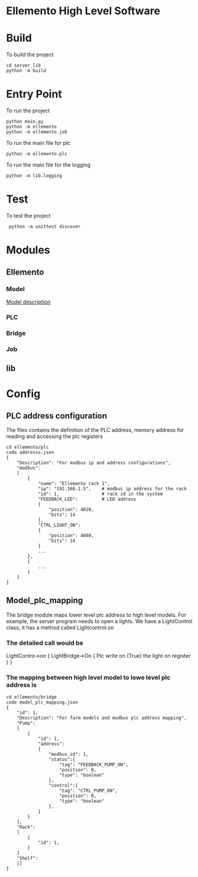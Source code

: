 Ellemento High Level Software<a name="TOP"></a>
===================

# Build 
To build the project 
```
cd server_lib
python -m build
```

# Entry Point
To run the project
```
python main.py
python -m ellemento
python -m ellemento.job
```
To run the main file for plc
```
python -m ellemento.plc 
``` 


To run the main file for the logging 
```
python -m lib.logging 
```
# Test
To test the project
```
 python -m unittest discover
```

# Modules
## Ellemento 
### Model
[Model description](Ellemento/model/readme.md)
### PLC
### Bridge
### Job 

## lib 

# Config

## PLC address configuration 

The files contains the definition of the PLC address, memory address for reading and accessing the plc registers 
```
cd ellemento/plc 
code addresss.json 
{
    "Description": "For modbus ip and address configurations", 
    "modbus": 
    [
        {
            "name": "Ellemento rack 1", 
            "ip": "192.168.1.5",    # modbus ip address for the rack 
            "id": 1,                # rack id in the system 
            "FEEDBACK_LED":         # LED address 
            {
                "position": 4020, 
                "bits": 14
            },
            "CTRL_LIGHT_ON": 
            {
                "position": 4080, 
                "bits": 14
            }
            ...
        },
        {
            ...
        }
    ]
}
```
## Model_plc_mapping 
The bridge module maps lower level plc address to high level models. For example, the server program needs to open a lights. We have a LightControl class, it has a method called Lightcontrol.on

### The detailed call would be 
LightContro->on 
{
    LightBridge->On
    {
        Plc write on (True) the light on register 
    }
}

### The mapping between high level model to lowe level plc address is 
```
cd ellemento/bridge 
code model_plc_mapping.json 
{
    "id": 1, 
    "Description": "For farm models and modbus plc address mapping", 
    "Pump":
    [
        {
            "id": 1, 
            "address":
            {
                "modbus_id": 1, 
                "status":{
                    "tag": "FEEDBACK_PUMP_ON",
                    "position": 0, 
                    "type": "boolean"
                }, 
                "control":{
                    "tag": "CTRL_PUMP_ON", 
                    "position": 0, 
                    "type": "boolean"
                },
            }
        }
    ],
    "Rack":
    [
        {
            "id": 1,    
        }
    ]
    "Shelf":
    []
}
```